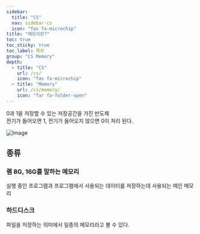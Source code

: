 ```yaml
---
sidebar:
  title: "CS"
  nav: sidebar-cs
  icon: "fas fa-microchip"
title: "메모리란?"
toc: true
toc_sticky: true
toc_label: 목차
group: "CS Memory"
depth: 
  - title: "CS"
    url: /cs/
    icon: "fas fa-microchip"
  - title: "Memory"
    url: /cs/memory/
    icon: "far fa-folder-open"
---
```

0과 1을 저장할 수 있는 저장공간을 가진 반도체  
<i class="fas fa-bolt"></i> 전기가 들어오면 1, 전기가 들어오지 않으면 0이 처리 된다.

![Image](https://drive.google.com/uc?export=view&id=1ofk4896DRh9fA320bZUcXX3bW41MYDO8)

## 종류
### <i class="fas fa-memory"></i> 램 8G, 16G를 말하는 메모리
실행 중인 프로그램과 프로그램에서 사용되는 데이터를 저장하는데 사용되는 메인 메모리
### <i class="fas fa-hdd"></i> 하드디스크
파일을 저장하는 의미에서 일종의 메모리라고 볼 수 있다.
